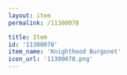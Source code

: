 ```yaml
---
layout: item
permalink: /11300078

title: Item
id: '11300078'
item_name: 'Knighthood Burgonet'
icon_url: '11300078.png'
---
```

